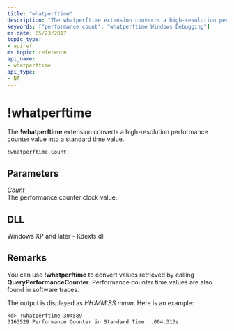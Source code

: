 ```yaml
---
title: "whatperftime"
description: "The whatperftime extension converts a high-resolution performance counter value into a standard time value."
keywords: ["performance count", "whatperftime Windows Debugging"]
ms.date: 05/23/2017
topic_type:
- apiref
ms.topic: reference
api_name:
- whatperftime
api_type:
- NA
---
```


# !whatperftime


The **!whatperftime** extension converts a high-resolution performance counter value into a standard time value.

```dbgcmd
!whatperftime Count
```

## Parameters


<span id="_______Count______"></span><span id="_______count______"></span><span id="_______COUNT______"></span> *Count*   
The performance counter clock value.

## DLL

Windows XP and later - Kdexts.dll

 

## Remarks

You can use **!whatperftime** to convert values retrieved by calling **QueryPerformanceCounter**. Performance counter time values are also found in software traces.

The output is displayed as *HH:MM:SS.mmm*. Here is an example:

```dbgcmd
kd> !whatperftime 304589
3163529 Performance Counter in Standard Time: .004.313s
```

 

 






